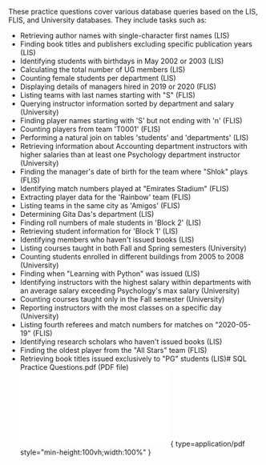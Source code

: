 These practice questions cover various database queries based on the LIS, FLIS, and University databases. They include tasks such as:

- Retrieving author names with single-character first names (LIS)
- Finding book titles and publishers excluding specific publication years (LIS)
- Identifying students with birthdays in May 2002 or 2003 (LIS)
- Calculating the total number of UG members (LIS)
- Counting female students per department (LIS)
- Displaying details of managers hired in 2019 or 2020 (FLIS)
- Listing teams with last names starting with "S" (FLIS)
- Querying instructor information sorted by department and salary (University)
- Finding player names starting with 'S' but not ending with 'n' (FLIS)
- Counting players from team 'T0001' (FLIS)
- Performing a natural join on tables 'students' and 'departments' (LIS)
- Retrieving information about Accounting department instructors with higher salaries than at least one Psychology department instructor (University)
- Finding the manager's date of birth for the team where "Shlok" plays (FLIS)
- Identifying match numbers played at "Emirates Stadium" (FLIS)
- Extracting player data for the 'Rainbow' team (FLIS)
- Listing teams in the same city as 'Amigos' (FLIS)
- Determining Gita Das's department (LIS)
- Finding roll numbers of male students in 'Block 2' (LIS)
- Retrieving student information for 'Block 1' (LIS)
- Identifying members who haven't issued books (LIS)
- Listing courses taught in both Fall and Spring semesters (University)
- Counting students enrolled in different buildings from 2005 to 2008 (University)
- Finding when "Learning with Python" was issued (LIS)
- Identifying instructors with the highest salary within departments with an average salary exceeding Psychology's max salary (University)
- Counting courses taught only in the Fall semester (University)
- Reporting instructors with the most classes on a specific day (University)
- Listing fourth referees and match numbers for matches on "2020-05-19" (FLIS)
- Identifying research scholars who haven't issued books (LIS)
- Finding the oldest player from the "All Stars" team (FLIS)
- Retrieving book titles issued exclusively to "PG" students (LIS)# SQL Practice Questions.pdf (PDF file)
![Alt text](<./SQL Practice Questions.pdf>){ type=application/pdf style="min-height:100vh;width:100%" }